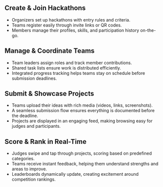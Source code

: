 ## Create & Join Hackathons
- Organizers set up hackathons with entry rules and criteria.
- Teams register easily through invite links or QR codes.
- Members manage their profiles, skills, and participation history on-the-go.
## Manage & Coordinate Teams
- Team leaders assign roles and track member contributions.
- Shared task lists ensure work is distributed efficiently.
- Integrated progress tracking helps teams stay on schedule before submission deadlines.
## Submit & Showcase Projects
- Teams upload their ideas with rich media (videos, links, screenshots).
- A seamless submission flow ensures everything is documented before the deadline.
- Projects are displayed in an engaging feed, making browsing easy for judges and participants.
## Score & Rank in Real-Time
- Judges swipe and tap through projects, scoring based on predefined categories.
- Teams receive instant feedback, helping them understand strengths and areas to improve.
- Leaderboards dynamically update, creating excitement around competition rankings.
